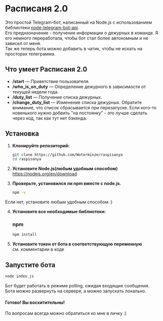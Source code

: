# Расписаня 2.0

Это простой Telegram-бот, написанный на Node.js с использованием библиотеки [node-telegram-bot-api](https://github.com/yagop/node-telegram-bot-api).  
Его предназначение - получение информации о дежурных в команде. Я его немного переработала, чтобы бот стал более автономным и не зависел от меня.  
Так же теперь бота можно добавить в чатик, чтобы не искать на просторах телеграмма.

## Что умеет Расписаня 2.0

- **/start** — Приветствие пользователя.
- **/who_is_on_duty** — Определение дежурного в зависимости от текущей недели года.
- **/duty_list** — Получение списка дежурных.
- **/change_duty_list** — Изменение списка дежурных. Обратите внимание, что список сбрасывается при перезапуске. Если кого-то новенького нужно добвить "на постоянку" - это лучше сделать через код, так как тут нет бэкенда.

## Установка

1. **Клонируйте репозиторий:**
   ```bash
   git clone https://github.com/Woterminze/raspisanya
   cd raspisanya
   ```
   
2. **Установите Node.js(любым удобным способом)**  
https://nodejs.org/en/download

3. **Проверьте, установился ли npm вместе с node.js.**
   ```bash
   npm -v
   ```
  Если нет, установите любым удобным способом :)

4. **Установите все необходимые библиотеки:**
   ### npm
   ```bash
   npm install
   ```
5. **Установите токен от бота в соответствующую переменную**  
  см. комментарии в коде

## Запустите бота
   ```bash
   node index.js
   ```

Бот будет работать в режиме polling, ожидая входящие сообщения.  
Бота можно развернуть на сервере, а можно запускать локально.  

#### Готово! Вы восхитительны!  
По вопросам всегда можно обратиться ко мне в личку :)


